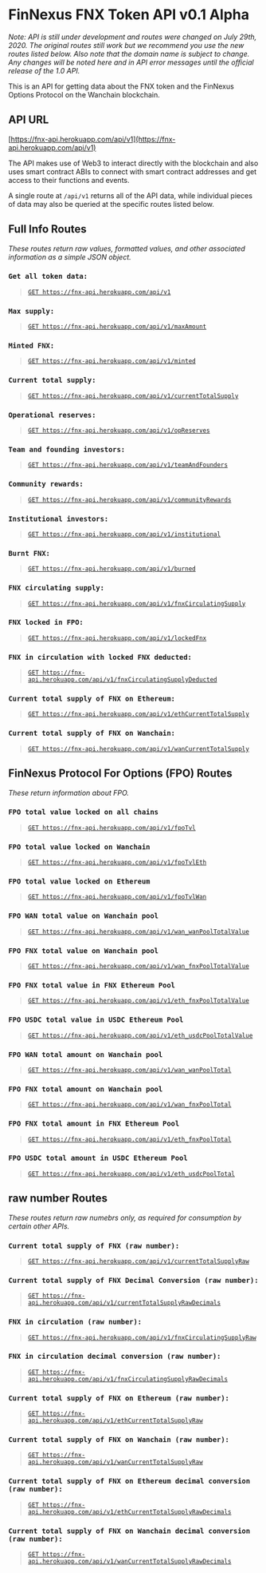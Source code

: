 # FinNexus FNX Token API v0.1 Alpha

*Note: API is still under development and routes were changed on July 29th, 2020. The original routes still work but we recommend you use the new routes listed below. Also note that the domain name is subject to change. Any changes will be noted here and in API error messages until the official release of the 1.0 API.*

This is an API for getting data about the FNX token and the FinNexus Options Protocol on the Wanchain blockchain.

## API URL

[https://fnx-api.herokuapp.com/api/v1](https://fnx-api.herokuapp.com/api/v1)

The API makes use of Web3 to interact directly with the blockchain and also uses smart contract ABIs to connect with smart contract addresses and get access to their functions and events. 

A single route at `/api/v1` returns all of the API data, while individual pieces of data may also be queried at the specific routes listed below.

## Full Info Routes
*These routes return raw values, formatted values, and other associated information as a simple JSON object.*

### `Get all token data:` 

> [`GET https://fnx-api.herokuapp.com/api/v1`](https://fnx-api.herokuapp.com/api/v1)

### `Max supply:`
> [`GET https://fnx-api.herokuapp.com/api/v1/maxAmount`](https://fnx-api.herokuapp.com/api/v1/maxAmount) 

### `Minted FNX:`
> [`GET https://fnx-api.herokuapp.com/api/v1/minted`](https://fnx-api.herokuapp.com/api/v1/minted)

### `Current total supply:`
> [`GET https://fnx-api.herokuapp.com/api/v1/currentTotalSupply`](https://fnx-api.herokuapp.com/api/v1/currentTotalSupply) 

### `Operational reserves:`
> [`GET https://fnx-api.herokuapp.com/api/v1/opReserves`](https://fnx-api.herokuapp.com/api/v1/opReserves)    

### `Team and founding investors:`
> [`GET https://fnx-api.herokuapp.com/api/v1/teamAndFounders`](https://fnx-api.herokuapp.com/api/v1/teamAndFounders) 

### `Community rewards:`
> [`GET https://fnx-api.herokuapp.com/api/v1/communityRewards`](https://fnx-api.herokuapp.com/api/v1/communityRewards)

### `Institutional investors:`
> [`GET https://fnx-api.herokuapp.com/api/v1/institutional`](https://fnx-api.herokuapp.com/api/v1/institutional) 

### `Burnt FNX:`
> [`GET https://fnx-api.herokuapp.com/api/v1/burned`](https://fnx-api.herokuapp.com/api/v1/burned)    

<!-- ### `Converted FNX:`
> [`GET https://fnx-api.herokuapp.com/api/v1/converted`](https://fnx-api.herokuapp.com/api/v1/converted) -->

### `FNX circulating supply:` 
> [`GET https://fnx-api.herokuapp.com/api/v1/fnxCirculatingSupply`](https://fnx-api.herokuapp.com/api/v1/fnxCirculatingSupply)

### `FNX locked in FPO:`
> [`GET https://fnx-api.herokuapp.com/api/v1/lockedFnx`](https://fnx-api.herokuapp.com/api/v1/lockedFnx)    

### `FNX in circulation with locked FNX deducted:` 
> [`GET https://fnx-api.herokuapp.com/api/v1/fnxCirculatingSupplyDeducted`](https://fnx-api.herokuapp.com/api/v1/fnxCirculatingSupplyDeducted)

### `Current total supply of FNX on Ethereum:` 
> [`GET https://fnx-api.herokuapp.com/api/v1/ethCurrentTotalSupply`](https://fnx-api.herokuapp.com/api/v1/ethCurrentTotalSupply)

### `Current total supply of FNX on Wanchain:` 
> [`GET https://fnx-api.herokuapp.com/api/v1/wanCurrentTotalSupply`](https://fnx-api.herokuapp.com/api/v1/wanCurrentTotalSupply)



## FinNexus Protocol For Options (FPO) Routes
*These return information about FPO.*

 
### `FPO total value locked on all chains` 
> [`GET https://fnx-api.herokuapp.com/api/v1/fpoTvl`](https://fnx-api.herokuapp.com/api/v1/fpoTvl)

### `FPO total value locked on Wanchain` 
> [`GET https://fnx-api.herokuapp.com/api/v1/fpoTvlEth`](https://fnx-api.herokuapp.com/api/v1/fpoTvlEth)

### `FPO total value locked on Ethereum` 
> [`GET https://fnx-api.herokuapp.com/api/v1/fpoTvlWan`](https://fnx-api.herokuapp.com/api/v1/fpoTvlWan)

### `FPO WAN total value on Wanchain pool` 
> [`GET https://fnx-api.herokuapp.com/api/v1/wan_wanPoolTotalValue`](https://fnx-api.herokuapp.com/api/v1/wan_wanPoolTotalValue)

### `FPO FNX total value on Wanchain pool` 
> [`GET https://fnx-api.herokuapp.com/api/v1/wan_fnxPoolTotalValue`](https://fnx-api.herokuapp.com/api/v1/wan_fnxPoolTotalValue)

### `FPO FNX total value in FNX Ethereum Pool` 
> [`GET https://fnx-api.herokuapp.com/api/v1/eth_fnxPoolTotalValue`](https://fnx-api.herokuapp.com/api/v1/eth_fnxPoolTotalValue)

### `FPO USDC total value in USDC Ethereum Pool` 
> [`GET https://fnx-api.herokuapp.com/api/v1/eth_usdcPoolTotalValue`](https://fnx-api.herokuapp.com/api/v1/eth_usdcPoolTotalValue)

### `FPO WAN total amount on Wanchain pool` 
> [`GET https://fnx-api.herokuapp.com/api/v1/wan_wanPoolTotal`](https://fnx-api.herokuapp.com/api/v1/wan_wanPoolTotal)

### `FPO FNX total amount on Wanchain pool` 
> [`GET https://fnx-api.herokuapp.com/api/v1/wan_fnxPoolTotal`](https://fnx-api.herokuapp.com/api/v1/wan_fnxPoolTotal)

### `FPO FNX total amount in FNX Ethereum Pool` 
> [`GET https://fnx-api.herokuapp.com/api/v1/eth_fnxPoolTotal`](https://fnx-api.herokuapp.com/api/v1/eth_fnxPoolTotal)

### `FPO USDC total amount in USDC Ethereum Pool` 
> [`GET https://fnx-api.herokuapp.com/api/v1/eth_usdcPoolTotal`](https://fnx-api.herokuapp.com/api/v1/eth_usdcPoolTotal)


## raw number Routes 
*These routes return raw numebrs only, as required for consumption by certain other APIs.*

### `Current total supply of FNX (raw number):` 
> [`GET https://fnx-api.herokuapp.com/api/v1/currentTotalSupplyRaw`](https://fnx-api.herokuapp.com/api/v1/currentTotalSupplyRaw)

### `Current total supply of FNX Decimal Conversion (raw number):` 
> [`GET https://fnx-api.herokuapp.com/api/v1/currentTotalSupplyRawDecimals`](https://fnx-api.herokuapp.com/api/v1/currentTotalSupplyRawDecimals)

### `FNX in circulation (raw number):` 
> [`GET https://fnx-api.herokuapp.com/api/v1/fnxCirculatingSupplyRaw`](https://fnx-api.herokuapp.com/api/v1/fnxCirculatingSupplyRaw)

### `FNX in circulation decimal conversion (raw number):` 
> [`GET https://fnx-api.herokuapp.com/api/v1/fnxCirculatingSupplyRawDecimals`](https://fnx-api.herokuapp.com/api/v1/fnxCirculatingSupplyRawDecimals)

### `Current total supply of FNX on Ethereum (raw number):` 
> [`GET https://fnx-api.herokuapp.com/api/v1/ethCurrentTotalSupplyRaw`](https://fnx-api.herokuapp.com/api/v1/ethCurrentTotalSupplyRaw)

### `Current total supply of FNX on Wanchain (raw number):` 
> [`GET https://fnx-api.herokuapp.com/api/v1/wanCurrentTotalSupplyRaw`](https://fnx-api.herokuapp.com/api/v1/wanCurrentTotalSupplyRaw)

### `Current total supply of FNX on Ethereum decimal conversion (raw number):` 
> [`GET https://fnx-api.herokuapp.com/api/v1/ethCurrentTotalSupplyRawDecimals`](https://fnx-api.herokuapp.com/api/v1/ethCurrentTotalSupplyRawDecimals)

### `Current total supply of FNX on Wanchain decimal conversion (raw number):` 
> [`GET https://fnx-api.herokuapp.com/api/v1/wanCurrentTotalSupplyRawDecimals`](https://fnx-api.herokuapp.com/api/v1/wanCurrentTotalSupplyRawDecimals)